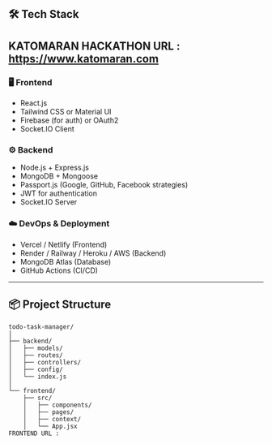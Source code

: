 ## 🛠️ Tech Stack
## KATOMARAN HACKATHON URL : https://www.katomaran.com

### 🖥️ Frontend
- React.js
- Tailwind CSS or Material UI
- Firebase (for auth) or OAuth2
- Socket.IO Client

### ⚙️ Backend
- Node.js + Express.js
- MongoDB + Mongoose
- Passport.js (Google, GitHub, Facebook strategies)
- JWT for authentication
- Socket.IO Server

### ☁️ DevOps & Deployment
- Vercel / Netlify (Frontend)
- Render / Railway / Heroku / AWS (Backend)
- MongoDB Atlas (Database)
- GitHub Actions (CI/CD)

---

## 📦 Project Structure

```
todo-task-manager/
│
├── backend/
│   ├── models/
│   ├── routes/
│   ├── controllers/
│   ├── config/
│   └── index.js
│
└── frontend/
    ├── src/
    │   ├── components/
    │   ├── pages/
    │   ├── context/
    │   └── App.jsx
FRONTEND URL :




